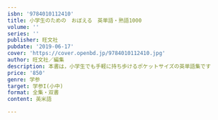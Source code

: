 ```yaml
---
isbn: '9784010112410'
title: 小学生のための　おぼえる　英単語・熟語1000
volume: ''
series: ''
publisher: 旺文社
pubdate: '2019-06-17'
cover: 'https://cover.openbd.jp/9784010112410.jpg'
author: 旺文社／編集
description: 本書は，小学生でも手軽に持ち歩けるポケットサイズの英単語集です
price: '850'
genre: 学参
target: 学参I(小中)
format: 全集・双書
content: 英米語

---
```

